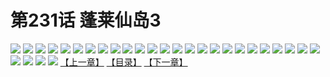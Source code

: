 # 第231话 蓬莱仙岛3
![](https://s1.baozimh.com/scomic/sanyanxiaotianlu-samanhua/0/230-huq9/1.jpg)
![](https://s1.baozimh.com/scomic/sanyanxiaotianlu-samanhua/0/230-huq9/2.jpg)
![](https://s1.baozimh.com/scomic/sanyanxiaotianlu-samanhua/0/230-huq9/3.jpg)
![](https://s1.baozimh.com/scomic/sanyanxiaotianlu-samanhua/0/230-huq9/4.jpg)
![](https://s1.baozimh.com/scomic/sanyanxiaotianlu-samanhua/0/230-huq9/5.jpg)
![](https://s1.baozimh.com/scomic/sanyanxiaotianlu-samanhua/0/230-huq9/6.jpg)
![](https://s1.baozimh.com/scomic/sanyanxiaotianlu-samanhua/0/230-huq9/7.jpg)
![](https://s1.baozimh.com/scomic/sanyanxiaotianlu-samanhua/0/230-huq9/8.jpg)
![](https://s1.baozimh.com/scomic/sanyanxiaotianlu-samanhua/0/230-huq9/9.jpg)
![](https://s1.baozimh.com/scomic/sanyanxiaotianlu-samanhua/0/230-huq9/10.jpg)
![](https://s1.baozimh.com/scomic/sanyanxiaotianlu-samanhua/0/230-huq9/11.jpg)
![](https://s1.baozimh.com/scomic/sanyanxiaotianlu-samanhua/0/230-huq9/12.jpg)
![](https://s1.baozimh.com/scomic/sanyanxiaotianlu-samanhua/0/230-huq9/13.jpg)
![](https://s1.baozimh.com/scomic/sanyanxiaotianlu-samanhua/0/230-huq9/14.jpg)
![](https://s1.baozimh.com/scomic/sanyanxiaotianlu-samanhua/0/230-huq9/15.jpg)
![](https://s1.baozimh.com/scomic/sanyanxiaotianlu-samanhua/0/230-huq9/16.jpg)
![](https://s1.baozimh.com/scomic/sanyanxiaotianlu-samanhua/0/230-huq9/17.jpg)
![](https://s1.baozimh.com/scomic/sanyanxiaotianlu-samanhua/0/230-huq9/18.jpg)
![](https://s1.baozimh.com/scomic/sanyanxiaotianlu-samanhua/0/230-huq9/19.jpg)
![](https://s1.baozimh.com/scomic/sanyanxiaotianlu-samanhua/0/230-huq9/20.jpg)
![](https://s1.baozimh.com/scomic/sanyanxiaotianlu-samanhua/0/230-huq9/21.jpg)
![](https://s1.baozimh.com/scomic/sanyanxiaotianlu-samanhua/0/230-huq9/22.jpg)
![](https://s1.baozimh.com/scomic/sanyanxiaotianlu-samanhua/0/230-huq9/23.jpg)
![](https://s1.baozimh.com/scomic/sanyanxiaotianlu-samanhua/0/230-huq9/24.jpg)
![](https://s1.baozimh.com/scomic/sanyanxiaotianlu-samanhua/0/230-huq9/25.jpg)
![](https://s1.baozimh.com/scomic/sanyanxiaotianlu-samanhua/0/230-huq9/26.jpg)
![](https://s1.baozimh.com/scomic/sanyanxiaotianlu-samanhua/0/230-huq9/27.jpg)
![](https://s1.baozimh.com/scomic/sanyanxiaotianlu-samanhua/0/230-huq9/28.jpg)
![](https://s1.baozimh.com/scomic/sanyanxiaotianlu-samanhua/0/230-huq9/29.jpg)
[【上一章】](./230.md)
[【目录】](./README.md)
[【下一章】](./232.md)
